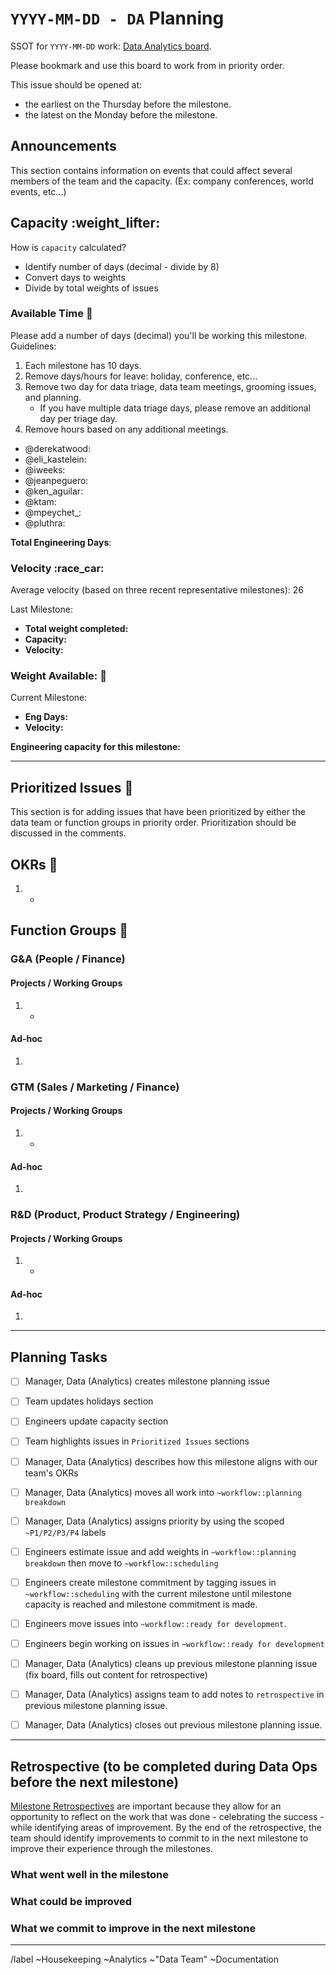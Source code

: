 # `YYYY-MM-DD - DA` Planning 

SSOT for `YYYY-MM-DD` work: [Data Analytics board](https://gitlab.com/groups/gitlab-data/-/boards/1587810?scope=all&utf8=%E2%9C%93&state=opened&milestone_title=YY.MM.DD%20-%20DA%20(current)). 

Please bookmark and use this board to work from in priority order. 

This issue should be opened at:
- the earliest on the Thursday before the milestone. 
- the latest on the Monday before the milestone. 

## Announcements
This section contains information on events that could affect several members of the team and the capacity. (Ex: company conferences, world events, etc...)

## Capacity :weight_lifter: 

How is `capacity` calculated? 
* Identify number of days (decimal - divide by 8)
* Convert days to weights 
* Divide by total weights of issues 



### Available Time :calendar: 
Please add a number of days (decimal) you'll be working this milestone. 
Guidelines: 
1. Each milestone has 10 days. 
1. Remove days/hours for leave: holiday, conference, etc... 
1. Remove two day for data triage, data team meetings, grooming issues, and planning. 
    - If you have multiple data triage days, please remove an additional day per triage day. 
1. Remove hours based on any additional meetings. 

<!-- in alphabetical order -->
- @derekatwood:
- @eli_kastelein: 
- @iweeks: 
- @jeanpeguero:
- @ken_aguilar:  
- @ktam: 
- @mpeychet\_: 
- @pluthra: 


**Total Engineering Days**: 

### Velocity :race_car: 

Average velocity (based on three recent representative milestones): 26 

Last Milestone: <!-- link here : https://gitlab.com/groups/gitlab-data/-/milestones/#-->
* **Total weight completed:** 
* **Capacity:** 
* **Velocity:** 


### Weight Available: :crystal_ball: 
Current Milestone:
* **Eng Days:** 
* **Velocity:** 

**Engineering capacity for this milestone:**

---

## Prioritized Issues :8ball: 

This section is for adding issues that have been prioritized by either the data team or function groups in priority order. 
Prioritization should be discussed in the comments. 

## OKRs :dart: 
1. <!-- link here --> 
    - <!-- issue link here --> 

## Function Groups :two_women_holding_hands: 

### G&A (People / Finance)
#### Projects / Working Groups 
1. <!-- project / working group name --> 
    - <!-- link here --> 

#### Ad-hoc  
1. <!-- link here --> 


### GTM (Sales / Marketing / Finance)
#### Projects / Working Groups 
1. <!-- project / working group name --> 
    - <!-- link here --> 

#### Ad-hoc  
1. <!-- link here --> 

### R&D (Product, Product Strategy / Engineering)
#### Projects / Working Groups 
1. <!-- project / working group name --> 
    - <!-- link here --> 

#### Ad-hoc  
1. <!-- link here --> 



---

## Planning Tasks
* [ ] Manager, Data (Analytics) creates milestone planning issue
* [ ] Team updates holidays section
* [ ] Engineers update capacity section
* [ ] Team highlights issues in `Prioritized Issues` sections 
* [ ] Manager, Data (Analytics) describes how this milestone aligns with our team's OKRs
* [ ] Manager, Data (Analytics) moves all work into `~workflow::planning breakdown`
* [ ] Manager, Data (Analytics) assigns priority by using the scoped `~P1/P2/P3/P4` labels
* [ ] Engineers estimate issue and add weights in `~workflow::planning breakdown` then move to `~workflow::scheduling`
* [ ] Engineers create milestone commitment by tagging issues in `~workflow::scheduling` with the current milestone until milestone capacity is reached and milestone commitment is made. 
* [ ] Engineers move issues into `~workflow::ready for development`.
* [ ] Engineers begin working on issues in `~workflow::ready for development`
* [ ] Manager, Data (Analytics) cleans up previous milestone planning issue (fix board, fills out content for retrospective)
* [ ] Manager, Data (Analytics) assigns team to add notes to `retrospective` in previous milestone planning issue. 
* [ ] Manager, Data (Analytics) closes out previous milestone planning issue. 


---

## Retrospective (to be completed during Data Ops before the next milestone)

[Milestone Retrospectives](https://www.scrum.org/resources/what-is-a-sprint-retrospective) are important because they allow for an opportunity to reflect on the work that was done - celebrating the success - while identifying areas of improvement. 
By the end of the retrospective, the team should identify improvements to commit to in the next milestone to improve their experience through the milestones.  

### What went well in the milestone 

### What could be improved 

### What we commit to improve in the next milestone 


---
<!-- DO NOT EDIT BELOW THIS LINE -->
/label ~Housekeeping ~Analytics ~"Data Team" ~Documentation
